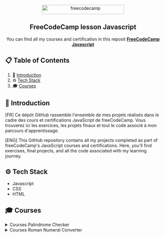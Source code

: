 <div align="center">
  <br />
    <a href="https://www.freecodecamp.org/learn/" target="_blank">
      <img src="https://cdn.freecodecamp.org/platform/universal/fcc_primary.svg"
        width="266"
        height="30"
        alt="freecodecamp">
    </a>
  <br />

  <h2 align="center">FreeCodeCamp lesson Javascript</h2>

   <div align="center">
     You can find all my courses and certification in this reposit <a href="https://www.freecodecamp.org/learn/javascript-algorithms-and-data-structures-v8/" target="_blank"><b>FreeCodeCamp Javascript</b></a>
    </div>
</div>

## 📋 <a name="table">Table of Contents</a>

1. 🤖 [Introduction](#introduction)
2. ⚙️ [Tech Stack](#tech-stack)
3. 🎓 [Courses](#courses)

## <a name="introduction">🤖 Introduction</a>

[FR] Ce dépôt GitHub rassemble l'ensemble de mes projets réalisés dans le cadre des cours et certifications JavaScript de freeCodeCamp. Vous trouverez ici les exercices, les projets finaux et tout le code associé à mon parcours d'apprentissage.

[ENG] This GitHub repository contains all my projects completed as part of freeCodeCamp's JavaScript courses and certifications. Here, you'll find exercises, final projects, and all the code associated with my learning journey.

## <a name="tech-stack">⚙️ Tech Stack</a>

- Javascript
- CSS
- HTML

## <a name="courses">🎓 Courses</a>
<details>
<summary>Courses Palindrome Checker</summary>

## Gradebook App: Review JavaScript Fundamentals

In this mini project, I get to review JavaScript fundamentals like **functions, variables, conditionals** and more by building a gradebook app.
This give me an opportunity to solve small problems and get a better understanding of the basics.

## Color Changer: Learn Basic Debugging by Building a Random Background Color Changer

In this project, I help CamperBot to build a **random background color changer** and help him to find and fix errors.

## Calorie Counter: Learn Form Validation

In this calorie counter project, I learn how to validate user input, perform calculations based on that input, and dynamically update I interface to display the results.
In this practice project, I learn basic **regular expressions, template literals, the addEventListener() method**, and more.

## Rock-Paper-Scissors: Review DOM Manipulation by Building a Rock, Paper, Scissors Game

In this mini project, I review conditionals, **functions, getElementById**, and more. This project give me an opportunity to solve small problems and get a better understanding of the basics.

## Music-Player: Learn basic string and array methods by building a music player

Learn some essential string and array methods like the **find(), forEach(), map()**, and **join()**. These methods are crucial for developing dynamic web applications.
I code a basic MP3 player. The project covers fundamental concepts such as handling audio playback, managing a playlist, implementing play, pause, next, previous, and shuffle functionalities. I learn how to dynamically update I user interface based on the current song.

</details>

<details>
<summary>Courses Roman Numeral Converter</summary>


## Date-Object: Learn the Date Object by Building a Date Formatter, Complete

In this project, I learn how to work with the **JavaScript Date object**, including its methods and properties. I also learn how to correctly format dates.

This project cover concepts such as the **getDate()**, **getMonth()**, and **getFullYear()** methods.

## Football-Team-Player: Learn Modern JavaScript Methods by Building Football Team Cards, Not started

In this project, I build a set of football team cards and learn about **nested objects**, **object destructuring**, and **default parameters**.
This project cover concepts like, **default parameters, Object.freeze()**, and reinforce my knowledge of the **switch statement** and **map()** method.

## Todo-App: Learn localStorage by Building a Todo App, Not started

In this TODO application, I learn how to handle form inputs, manage local storage, perform CRUD (Create, Read, Update, Delete) operations on tasks, implement event listeners, and toggle UI elements.

## Decimal-to-binary: Learn Recursion by Building a Decimal to Binary Converter

I build a decimal-to-binary converter using JavaScript. I learn the fundamental concepts of **recursion**, explore the **call stack**, and build out a visual representation of the **recursion process** through an animation.

</details>
